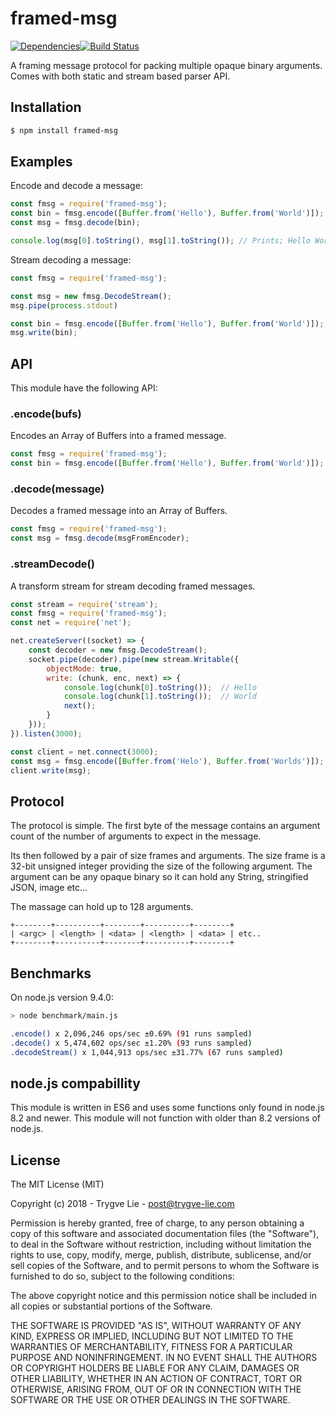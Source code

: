 # framed-msg

[![Dependencies](https://img.shields.io/david/trygve-lie/framed-msg.svg?style=flat-square)](https://david-dm.org/trygve-lie/framed-msg)[![Build Status](http://img.shields.io/travis/trygve-lie/framed-msg/master.svg?style=flat-square)](https://travis-ci.org/trygve-lie/framed-msg)

A framing message protocol for packing multiple opaque binary arguments. Comes
with both static and stream based parser API.

## Installation

```bash
$ npm install framed-msg
```

## Examples

Encode and decode a message:

```js
const fmsg = require('framed-msg');
const bin = fmsg.encode([Buffer.from('Hello'), Buffer.from('World')]);
const msg = fmsg.decode(bin);

console.log(msg[0].toString(), msg[1].toString()); // Prints; Hello World
```

Stream decoding a message:

```js
const fmsg = require('framed-msg');

const msg = new fmsg.DecodeStream();
msg.pipe(process.stdout)

const bin = fmsg.encode([Buffer.from('Hello'), Buffer.from('World')]);
msg.write(bin);
```

## API

This module have the following API:

### .encode(bufs)

Encodes an Array of Buffers into a framed message.

```js
const fmsg = require('framed-msg');
const bin = fmsg.encode([Buffer.from('Hello'), Buffer.from('World')]);
```

### .decode(message)

Decodes a framed message into an Array of Buffers.

```js
const fmsg = require('framed-msg');
const msg = fmsg.decode(msgFromEncoder);
```

### .streamDecode()

A transform stream for stream decoding framed messages.

```js
const stream = require('stream');
const fmsg = require('framed-msg');
const net = require('net');

net.createServer((socket) => {
    const decoder = new fmsg.DecodeStream();
    socket.pipe(decoder).pipe(new stream.Writable({
        objectMode: true,
        write: (chunk, enc, next) => {
            console.log(chunk[0].toString());  // Hello
            console.log(chunk[1].toString());  // World
            next();
        }
    }));
}).listen(3000);

const client = net.connect(3000);
const msg = fmsg.encode([Buffer.from('Helo'), Buffer.from('Worlds')]);
client.write(msg);
```


## Protocol

The protocol is simple. The first byte of the message contains an
argument count of the number of arguments to expect in the message.

Its then followed by a pair of size frames and arguments. The size
frame is a 32-bit unsigned integer providing the size of the following
argument. The argument can be any opaque binary so it can hold any
String, stringified JSON, image etc...

The massage can hold up to 128 arguments.

```
+--------+----------+--------+----------+--------+
| <argc> | <length> | <data> | <length> | <data> | etc..
+--------+----------+--------+----------+--------+
```


## Benchmarks

On node.js version 9.4.0:

```sh
> node benchmark/main.js

.encode() x 2,096,246 ops/sec ±0.69% (91 runs sampled)
.decode() x 5,474,602 ops/sec ±1.20% (93 runs sampled)
.decodeStream() x 1,044,913 ops/sec ±31.77% (67 runs sampled)
```


## node.js compabillity

This module is written in ES6 and uses some functions only found in node.js 8.2
and newer. This module will not function with older than 8.2 versions of node.js.


## License

The MIT License (MIT)

Copyright (c) 2018 - Trygve Lie - post@trygve-lie.com

Permission is hereby granted, free of charge, to any person obtaining a copy
of this software and associated documentation files (the "Software"), to deal
in the Software without restriction, including without limitation the rights
to use, copy, modify, merge, publish, distribute, sublicense, and/or sell
copies of the Software, and to permit persons to whom the Software is
furnished to do so, subject to the following conditions:

The above copyright notice and this permission notice shall be included in
all copies or substantial portions of the Software.

THE SOFTWARE IS PROVIDED "AS IS", WITHOUT WARRANTY OF ANY KIND, EXPRESS OR
IMPLIED, INCLUDING BUT NOT LIMITED TO THE WARRANTIES OF MERCHANTABILITY,
FITNESS FOR A PARTICULAR PURPOSE AND NONINFRINGEMENT. IN NO EVENT SHALL THE
AUTHORS OR COPYRIGHT HOLDERS BE LIABLE FOR ANY CLAIM, DAMAGES OR OTHER
LIABILITY, WHETHER IN AN ACTION OF CONTRACT, TORT OR OTHERWISE, ARISING FROM,
OUT OF OR IN CONNECTION WITH THE SOFTWARE OR THE USE OR OTHER DEALINGS IN
THE SOFTWARE.
